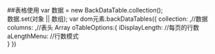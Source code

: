##表格使用
	var 数据 = new BackDataTable.collection();	
		数据.set(对象 || 数组);
	var dom元素.backDataTables({
		collection:     ,//数据
		columns:        ,//表头  Array
		oTableOptions:{
			iDisplayLength:     //每页的行数
			aLengthMenu:        //行数模式	
		}
	})
	